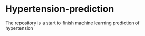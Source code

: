 # Hypertension-prediction
The repository is a start to finish machine learning prediction of hypertension

